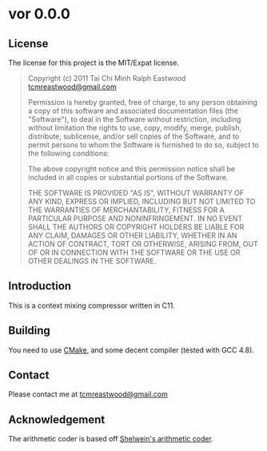 vor 0.0.0
=========

License
-------

The license for this project is the MIT/Expat license.

> Copyright (c) 2011 Tai Chi Minh Ralph Eastwood <tcmreastwood@gmail.com>
>
> Permission is hereby granted, free of charge, to any person obtaining a copy
> of this software and associated documentation files (the "Software"), to deal
> in the Software without restriction, including without limitation the rights
> to use, copy, modify, merge, publish, distribute, sublicense, and/or sell
> copies of the Software, and to permit persons to whom the Software is
> furnished to do so, subject to the following conditions:
>
> The above copyright notice and this permission notice shall be included in
> all copies or substantial portions of the Software.
>
> THE SOFTWARE IS PROVIDED "AS IS", WITHOUT WARRANTY OF ANY KIND, EXPRESS OR
> IMPLIED, INCLUDING BUT NOT LIMITED TO THE WARRANTIES OF MERCHANTABILITY,
> FITNESS FOR A PARTICULAR PURPOSE AND NONINFRINGEMENT. IN NO EVENT SHALL THE
> AUTHORS OR COPYRIGHT HOLDERS BE LIABLE FOR ANY CLAIM, DAMAGES OR OTHER
> LIABILITY, WHETHER IN AN ACTION OF CONTRACT, TORT OR OTHERWISE, ARISING FROM,
> OUT OF OR IN CONNECTION WITH THE SOFTWARE OR THE USE OR OTHER DEALINGS IN
> THE SOFTWARE.

Introduction
------------

This is a context mixing compressor written in C11.

Building
--------

You need to use [CMake][1], and some decent compiler (tested with GCC 4.8).

  [1]: http://www.cmake.org/

Contact
-------

Please contact me at tcmreastwood@gmail.com

Acknowledgement
---------------

The arithmetic coder is based off [Shelwein's arithmetic coder][2]. 

  [2]: http://encode.ru/threads/1153-Simple-binary-rangecoder-demo?highlight=arithmetic+coder
